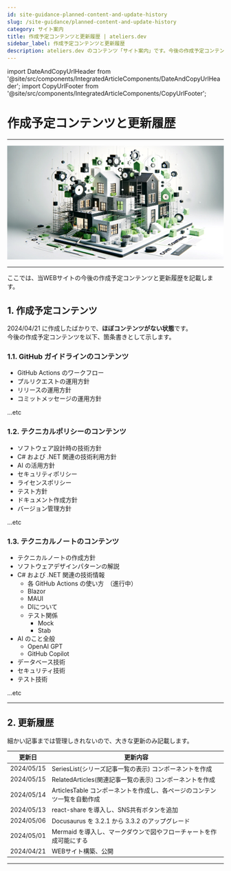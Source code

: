 ```yaml
---
id: site-guidance-planned-content-and-update-history
slug: /site-guidance/planned-content-and-update-history
category: サイト案内
title: 作成予定コンテンツと更新履歴 | ateliers.dev
sidebar_label: 作成予定コンテンツと更新履歴
description: ateliers.dev のコンテンツ「サイト案内」です。今後の作成予定コンテンツと更新履歴について記載しています。
---
```


import DateAndCopyUrlHeader from '@site/src/components/IntegratedArticleComponents/DateAndCopyUrlHeader';
import CopyUrlFooter from '@site/src/components/IntegratedArticleComponents/CopyUrlFooter';

# 作成予定コンテンツと更新履歴

<DateAndCopyUrlHeader
    slug="/site-guidance/planned-content-and-update-history"
    title="作成予定コンテンツと更新履歴 | ateliers.dev"
    created="2024/04/28"
    updated="2024/05/13"/>

---

![img](../../static/img/jpg/ateliers-dev-site-guidance-plan.jpg)

---

ここでは、当WEBサイトの今後の作成予定コンテンツと更新履歴を記載します。

## 1. 作成予定コンテンツ

2024/04/21 に作成したばかりで、**ほぼコンテンツがない状態**です。  
今後の作成予定コンテンツを以下、箇条書きとして示します。

### 1.1. GitHub ガイドラインのコンテンツ

* GitHub Actions のワークフロー
* プルリクエストの運用方針
* リリースの運用方針
* コミットメッセージの運用方針

...etc

### 1.2. テクニカルポリシーのコンテンツ

* ソフトウェア設計時の技術方針
* C# および .NET 関連の技術利用方針
* AI の活用方針
* セキュリティポリシー
* ライセンスポリシー
* テスト方針
* ドキュメント作成方針
* バージョン管理方針

...etc

### 1.3. テクニカルノートのコンテンツ

* テクニカルノートの作成方針
* ソフトウェアデザインパターンの解説
* C# および .NET 関連の技術情報
  * 各 GitHub Actions の使い方　（進行中）
  * Blazor
  * MAUI
  * DIについて
  * テスト関係
    * Mock
    * Stab
* AI のこと全般
  * OpenAI GPT
  * GitHub Copilot
* データベース技術
* セキュリティ技術
* テスト技術

...etc

---

## 2. 更新履歴

細かい記事までは管理しきれないので、大きな更新のみ記載します。

| 更新日 | 更新内容 |
| --- | --- |
| 2024/05/15 | SeriesList(シリーズ記事一覧の表示) コンポーネントを作成 |
| 2024/05/15 | RelatedArticles(関連記事一覧の表示) コンポーネントを作成 |
| 2024/05/14 | ArticlesTable コンポーネントを作成し、各ページのコンテンツ一覧を自動作成 |
| 2024/05/13 | react-share を導入し、SNS共有ボタンを追加 |
| 2024/05/06 | Docusaurus を 3.2.1 から 3.3.2 のアップグレード |
| 2024/05/01 | Mermaid を導入し、マークダウンで図やフローチャートを作成可能にする |
| 2024/04/21 | WEBサイト構築、公開 |

---

<CopyUrlFooter
    slug="/site-guidance/planned-content-and-update-history"
    title="作成予定コンテンツと更新履歴 | ateliers.dev"/>
